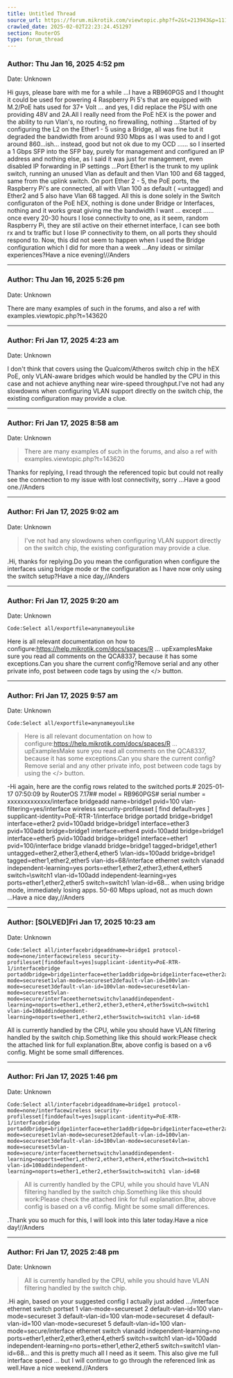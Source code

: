 ```yaml
---
title: Untitled Thread
source_url: https://forum.mikrotik.com/viewtopic.php?f=2&t=213943&p=1119620&amp;sid=95d2ad7b015c638d004fc75a15c077b1#p1119620
crawled_date: 2025-02-02T22:23:24.451297
section: RouterOS
type: forum_thread
---
```


### Author: Thu Jan 16, 2025 4:52 pm
Date: Unknown

Hi guys, please bare with me for a while ...I have a RB960PGS and I thought it could be used for powering 4 Raspberry Pi 5's that are equipped with M.2/PoE hats used for 37+ Volt ... and yes, I did replace the PSU with one providing 48V and 2A.All I really need from the PoE hEX is the power and the ability to run Vlan's, no routing, no firewalling, nothing ...Started of by configuring the L2 on the Ether1 - 5 using a Bridge, all was fine but it degraded the bandwidth from around 930 Mbps as I was used to and I got around 860...ish... instead, good but not ok due to my OCD ...... so I inserted a 1 Gbps SFP into the SFP bay, purely for management and configured an IP address and nothing else, as I said it was just for management, even disabled IP forwarding in IP settings ...Port Ether1 is the trunk to my uplink switch, running an unused Vlan as default and then Vlan 100 and 68 tagged, same from the uplink switch. On port Ether 2 - 5, the PoE ports, the Raspberry Pi's are connected, all with Vlan 100 as default ( =untagged) and Ether2 and 5 also have Vlan 68 tagged. All this is done solely in the Switch configuraton of the PoE hEX, nothing is done under Bridge or Interfaces, nothing and it works great giving me the bandwidth I want ... except ...... once every 20-30 hours I lose connectivity to one, as it seem, random Raspberry Pi, they are stil active on their ethernet interface, I can see both rx and tx traffic but I lose IP connectivity to them, on all ports they should respond to. Now, this did not seem to happen when I used the Bridge configuration which I did for more than a week ...Any ideas or similar experiences?Have a nice evening!//Anders


---
### Author: Thu Jan 16, 2025 5:26 pm
Date: Unknown

There are many examples of such in the forums,  and also a ref with examples.viewtopic.php?t=143620


---
### Author: Fri Jan 17, 2025 4:23 am
Date: Unknown

I don't think that covers using the Qualcom/Atheros switch chip in the hEX PoE, only VLAN-aware bridges which would be handled by the CPU in this case and not achieve anything near wire-speed throughput.I've not had any slowdowns when configuring VLAN support directly on the switch chip, the existing configuration may provide a clue.


---
### Author: Fri Jan 17, 2025 8:58 am
Date: Unknown

> There are many examples of such in the forums,  and also a ref with examples.viewtopic.php?t=143620

Thanks for replying, I read through the referenced topic but could not really see the connection to my issue with lost connectivity, sorry ...Have a good one.//Anders


---
### Author: Fri Jan 17, 2025 9:02 am
Date: Unknown

> I've not had any slowdowns when configuring VLAN support directly on the switch chip, the existing configuration may provide a clue.

.Hi, thanks for replying.Do you mean the configuration when configure the interfaces using bridge mode or the configuration as I have now only using the switch setup?Have a nice day,//Anders


---
### Author: Fri Jan 17, 2025 9:20 am
Date: Unknown

```
Code:Select all/exportfile=anynameyoulike
```

Here is all relevant documentation on how to configure:https://help.mikrotik.com/docs/spaces/R ... upExamplesMake sure you read all comments on the QCA8337, because it has some exceptions.Can you share the current config?Remove serial and any other private info, post between code tags by using the </> button.


---
### Author: Fri Jan 17, 2025 9:57 am
Date: Unknown

```
Code:Select all/exportfile=anynameyoulike
```

> Here is all relevant documentation on how to configure:https://help.mikrotik.com/docs/spaces/R ... upExamplesMake sure you read all comments on the QCA8337, because it has some exceptions.Can you share the current config?Remove serial and any other private info, post between code tags by using the </> button.

-Hi again, here are the config rows related to the switched ports.# 2025-01-17 07:50:09 by RouterOS 7.17## model = RB960PGS# serial number = xxxxxxxxxxxxx/interface bridgeadd name=bridge1 pvid=100 vlan-filtering=yes/interface wireless security-profilesset [ find default=yes ] supplicant-identity=PoE-RTR-1/interface bridge portadd bridge=bridge1 interface=ether2 pvid=100add bridge=bridge1 interface=ether3 pvid=100add bridge=bridge1 interface=ether4 pvid=100add bridge=bridge1 interface=ether5 pvid=100add bridge=bridge1 interface=ether1 pvid=100/interface bridge vlanadd bridge=bridge1 tagged=bridge1,ether1 untagged=ether2,ether3,ether4,ether5 \vlan-ids=100add bridge=bridge1 tagged=ether1,ether2,ether5 vlan-ids=68/interface ethernet switch vlanadd independent-learning=yes ports=ether1,ether2,ether3,ether4,ether5 switch=\switch1 vlan-id=100add independent-learning=yes ports=ether1,ether2,ether5 switch=switch1 \vlan-id=68... when using bridge mode, immediately losing apps. 50-60 Mbps upload, not as much down ...Have a nice day,//Anders


---
### Author: [SOLVED]Fri Jan 17, 2025 10:23 am
Date: Unknown

```
Code:Select all/interfacebridgeaddname=bridge1 protocol-mode=none/interfacewireless security-profilesset[finddefault=yes]supplicant-identity=PoE-RTR-1/interfacebridge portaddbridge=bridge1interface=ether1addbridge=bridge1interface=ether2addbridge=bridge1interface=ether3addbridge=bridge1interface=ether4addbridge=bridge1interface=ether5/interfaceethernetswitchportset0vlan-mode=secureset1vlan-mode=secureset2default-vlan-id=100vlan-mode=secureset3default-vlan-id=100vlan-mode=secureset4vlan-mode=secureset5vlan-mode=secure/interfaceethernetswitchvlanaddindependent-learning=noports=ether1,ether2,ether3,ether4,ether5switch=switch1 vlan-id=100addindependent-learning=noports=ether1,ether2,ether5switch=switch1 vlan-id=68
```

All is currently handled by the CPU, while you should have VLAN filtering handled by the switch chip.Something like this should work:Please check the attached link for full explanation.Btw, above config is based on a v6 config. Might be some small differences.


---
### Author: Fri Jan 17, 2025 1:46 pm
Date: Unknown

```
Code:Select all/interfacebridgeaddname=bridge1 protocol-mode=none/interfacewireless security-profilesset[finddefault=yes]supplicant-identity=PoE-RTR-1/interfacebridge portaddbridge=bridge1interface=ether1addbridge=bridge1interface=ether2addbridge=bridge1interface=ether3addbridge=bridge1interface=ether4addbridge=bridge1interface=ether5/interfaceethernetswitchportset0vlan-mode=secureset1vlan-mode=secureset2default-vlan-id=100vlan-mode=secureset3default-vlan-id=100vlan-mode=secureset4vlan-mode=secureset5vlan-mode=secure/interfaceethernetswitchvlanaddindependent-learning=noports=ether1,ether2,ether3,ether4,ether5switch=switch1 vlan-id=100addindependent-learning=noports=ether1,ether2,ether5switch=switch1 vlan-id=68
```

> All is currently handled by the CPU, while you should have VLAN filtering handled by the switch chip.Something like this should work:Please check the attached link for full explanation.Btw, above config is based on a v6 config. Might be some small differences.

.Thank you so much for this, I will look into this later today.Have a nice day!//Anders


---
### Author: Fri Jan 17, 2025 2:48 pm
Date: Unknown

> All is currently handled by the CPU, while you should have VLAN filtering handled by the switch chip.

.Hi agin, based on your suggested config I actually just added .../interface ethernet switch portset 1 vlan-mode=secureset 2 default-vlan-id=100 vlan-mode=secureset 3 default-vlan-id=100 vlan-mode=secureset 4 default-vlan-id=100 vlan-mode=secureset 5 default-vlan-id=100 vlan-mode=secure/interface ethernet switch vlanadd independent-learning=no ports=ether1,ether2,ether3,ether4,ether5 switch=switch1 vlan-id=100add independent-learning=no ports=ether1,ether2,ether5 switch=switch1 vlan-id=68... and this is pretty much all I need as it seem. This also give me full interface speed ... but I will continue to go through the referenced link  as well.Have a nice weekend.//Anders

